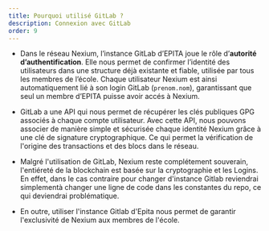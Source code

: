 ```yaml
---
title: Pourquoi utilisé GitLab ?
description: Connexion avec GitLab
order: 9
---
```


-   Dans le réseau Nexium, l’instance GitLab d’EPITA joue le rôle d’**autorité d’authentification**. Elle nous permet de confirmer l’identité des utilisateurs dans une structure déjà existante et fiable,  utilisée par tous les membres de l’école. Chaque utilisateur Nexium est ainsi automatiquement lié à son login GitLab (`prenom.nom`), garantissant que seul un membre d’EPITA puisse avoir accés à Nexium.

-   GitLab a une API qui nous permet de récupérer les clés publiques GPG associés à chaque compte utilisateur. Avec cette API, nous pouvons associer de manière simple et sécurisée chaque identité Nexium grâce à une clé de signature cryptographique. Ce qui permet la vérification de l'origine des transactions et des blocs dans le réseau.

-   Malgré l'utilisation de GitLab, Nexium reste complétement souverain, l'entiéreté de la blockchain est basée sur la cryptographie et les Logins. En effet, dans le cas contraire pour changer d'instance Gitlab reviendrai simplementà changer une ligne de code dans les constantes du repo, ce qui deviendrai problématique. 

-   En outre, utiliser l'instance Gitlab d'Epita nous permet de garantir l'exclusivité de Nexium aux membres de l'école.